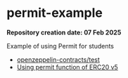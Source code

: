 # permit-example

**Repository creation date: 07 Feb 2025**

Example of using Permit for students

- [openzeppelin-contracts/test](https://github.com/OpenZeppelin/openzeppelin-contracts/blob/e5f02bc6085662aeb557c33af19f432c31e90295/test/token/ERC20/extensions/ERC20Permit.test.js)
- [Using permit function of ERC20 v5](https://forum.openzeppelin.com/t/using-permit-function-of-erc20-v5/40010)

